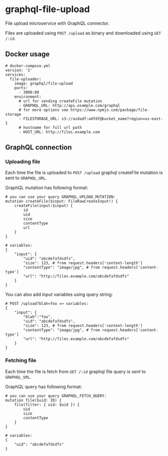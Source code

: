 # graphql-file-upload

File upload microservice with GraphQL connector.

Files are uploaded using `POST /upload` as binary and downloaded using `GET /:id`.

## Docker usage

```
# docker-compose.yml
version: '2'
services:
  file-uploader:
    image: graphql/file-upload
    ports:
      - 3000:80
    environment:
      # url for sending createFile mutation
      - GRAPHQL_URL: http://api.example.com/graphql
      # for more options see https://www.npmjs.com/package/file-storage
      - FILESTORAGE_URL: s3://asdadf:adfdf@bucket_name?region=us-east-1
      # hostname for full url path
      - HOST_URL: http://files.example.com
```

## GraphQL connection

### Uploading file

Each time the file is uploaded to `POST /upload` graphql createFile mutation is sent to `GRAPHQL_URL`.

GraphQL mutation has following format:

```
# you can use your query GRAPHQL_UPLOAD_MUTATION:
mutation createFile($input: FileRawCreateInput!) {
    createFile(input:$input) {
        id
        uid
        size
        contentType
        url
    }
}

# variables:
{
    "input": {
        "uid": "abcdefafdsdfs",
        "size": 123, # from request.headers['content-length']
        "contentType": "image/jpg", # from request.headers['content-type']
        "url": "http://files.example.com/abcdefafdsdfs"
    }
}
```

You can also add input variables using query string:

```
# POST /upload?blah=foo => variables:
{
    "input": {
        "blah":"foo",
        "uid": "abcdefafdsdfs",
        "size": 123, # from request.headers['content-length']
        "contentType": "image/jpg", # from request.headers['content-type']
        "url": "http://files.example.com/abcdefafdsdfs"
    }
}
```

### Fetching file

Each time the file is fetch from `GET /:id` graphql file query is sent to `GRAPHQL_URL`.

GraphQL query has following format:

```
# you can use your query GRAPHQL_FETCH_QUERY:
mutation file($uid: ID) {
    file(filter: { uid: $uid }) {
        uid
        size
        contentType
    }
}

# variables:
{
    "uid": "abcdefafdsdfs"
}
```
